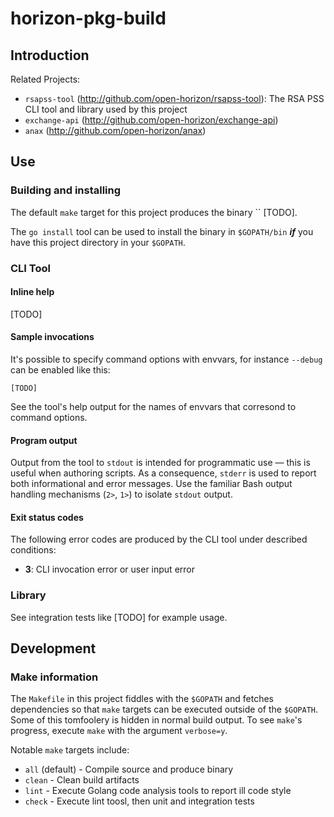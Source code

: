 # horizon-pkg-build

## Introduction

Related Projects:

* `rsapss-tool` (http://github.com/open-horizon/rsapss-tool): The RSA PSS CLI tool and library used by this project
* `exchange-api` (http://github.com/open-horizon/exchange-api)
* `anax` (http://github.com/open-horizon/anax)

## Use

### Building and installing

The default `make` target for this project produces the binary `` [TODO].

The `go install` tool can be used to install the binary in `$GOPATH/bin` _**if**_ you have this project directory in your `$GOPATH`.

### CLI Tool

#### Inline help

[TODO]

#### Sample invocations

It's possible to specify command options with envvars, for instance `--debug` can be enabled like this:

    [TODO]

See the tool's help output for the names of envvars that corresond to command options.

#### Program output

Output from the tool to `stdout` is intended for programmatic use — this is useful when authoring scripts. As a consequence, `stderr` is used to report both informational and error messages. Use the familiar Bash output handling mechanisms (`2>`, `1>`) to isolate `stdout` output.

#### Exit status codes

The following error codes are produced by the CLI tool under described conditions:

 * **3**: CLI invocation error or user input error

### Library

See integration tests like [TODO] for example usage.

## Development

### Make information

The `Makefile` in this project fiddles with the `$GOPATH` and fetches dependencies so that `make` targets can be executed outside of the `$GOPATH`. Some of this tomfoolery is hidden in normal build output. To see `make`'s progress, execute `make` with the argument `verbose=y`.

Notable `make` targets include:

 * `all` (default) - Compile source and produce binary
 * `clean` - Clean build artifacts
 * `lint` - Execute Golang code analysis tools to report ill code style
 * `check` - Execute lint toosl, then unit and integration tests
